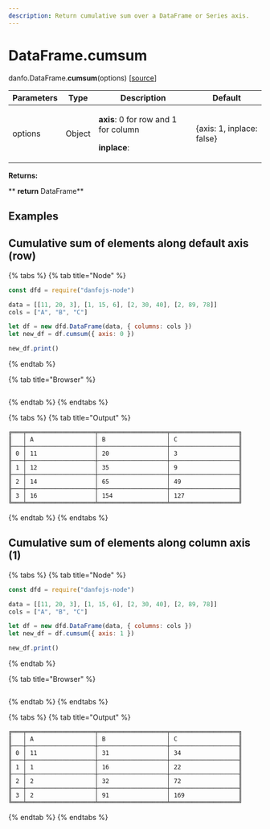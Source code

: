 ```yaml
---
description: Return cumulative sum over a DataFrame or Series axis.
---
```


# DataFrame.cumsum

danfo.DataFrame.**cumsum**(options) \[[source](https://github.com/opensource9ja/danfojs/blob/3398c2f540c16ac95599a05b6f2db4eff8a258c9/danfojs/src/core/frame.js#L706)]

| Parameters | Type   | Description                                                                                      | Default                   |
| ---------- | ------ | ------------------------------------------------------------------------------------------------ | ------------------------- |
| options    | Object | <p><strong>axis</strong>: 0 for row and 1 for column</p><p><strong>inplace</strong>: </p><p></p> | {axis: 1, inplace: false} |

**Returns:**

**       **return** DataFrame**

## **Examples**

## Cumulative sum of elements along default axis (row)

{% tabs %}
{% tab title="Node" %}
```javascript
const dfd = require("danfojs-node")

data = [[11, 20, 3], [1, 15, 6], [2, 30, 40], [2, 89, 78]]
cols = ["A", "B", "C"]

let df = new dfd.DataFrame(data, { columns: cols })
let new_df = df.cumsum({ axis: 0 })

new_df.print()
```
{% endtab %}

{% tab title="Browser" %}
```
```
{% endtab %}
{% endtabs %}

{% tabs %}
{% tab title="Output" %}
```
╔═══╤═══════════════════╤═══════════════════╤═══════════════════╗
║   │ A                 │ B                 │ C                 ║
╟───┼───────────────────┼───────────────────┼───────────────────╢
║ 0 │ 11                │ 20                │ 3                 ║
╟───┼───────────────────┼───────────────────┼───────────────────╢
║ 1 │ 12                │ 35                │ 9                 ║
╟───┼───────────────────┼───────────────────┼───────────────────╢
║ 2 │ 14                │ 65                │ 49                ║
╟───┼───────────────────┼───────────────────┼───────────────────╢
║ 3 │ 16                │ 154               │ 127               ║
╚═══╧═══════════════════╧═══════════════════╧═══════════════════╝
```
{% endtab %}
{% endtabs %}

## Cumulative sum of elements along column axis (1)

{% tabs %}
{% tab title="Node" %}
```javascript
const dfd = require("danfojs-node")

data = [[11, 20, 3], [1, 15, 6], [2, 30, 40], [2, 89, 78]]
cols = ["A", "B", "C"]

let df = new dfd.DataFrame(data, { columns: cols })
let new_df = df.cumsum({ axis: 1 })

new_df.print()
```
{% endtab %}

{% tab title="Browser" %}
```
```
{% endtab %}
{% endtabs %}

{% tabs %}
{% tab title="Output" %}
```
╔═══╤═══════════════════╤═══════════════════╤═══════════════════╗
║   │ A                 │ B                 │ C                 ║
╟───┼───────────────────┼───────────────────┼───────────────────╢
║ 0 │ 11                │ 31                │ 34                ║
╟───┼───────────────────┼───────────────────┼───────────────────╢
║ 1 │ 1                 │ 16                │ 22                ║
╟───┼───────────────────┼───────────────────┼───────────────────╢
║ 2 │ 2                 │ 32                │ 72                ║
╟───┼───────────────────┼───────────────────┼───────────────────╢
║ 3 │ 2                 │ 91                │ 169               ║
╚═══╧═══════════════════╧═══════════════════╧═══════════════════╝
```
{% endtab %}
{% endtabs %}
